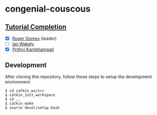 # congenial-couscous

## [Tutorial Completion](https://www.clearpathrobotics.com/assets/guides/ros/ROS%20Navigation%20Basics.html)
- [X] [Roger Gomes](https://github.com/RogerGomes29) (leader)
- [ ] [Ian Wakely](https://github.com/raveious)
- [X] [Prithvi Kambhampati](https://github.com/PrithviKambhampati)

## Development

After cloning this repository, follow these steps to setup the development environment
```
$ cd catkin_ws/src
$ catkin_init_workspace
$ cd ..
$ catkin_make
$ source devel/setup.bash
```
